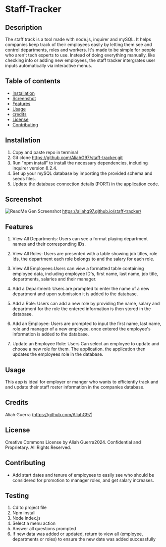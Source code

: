 # Staff-Tracker

## Description
The staff track is a tool made with node.js, inquirer and mySQL. It helps companies keep track of their employees easily by letting them see and control departments, roles and workers. It's made to be simple for people who aren't tech experts to use. Instead of doing everything manually, like checking info or adding new employees, the staff tracker intergrates user inputs automatically via interactive menus. 

## Table of contents
- [Installation](#installation)
- [Screenshot](#screenshot)
- [Features](#features)
- [Usage](#usage)
- [credits](#credits)
- [License](#license)
- [Contributing](#contributing)


## Installation
1. Copy and paste repo in terminal
2. Git clone https://github.com/AliahG97/staff-tracker.git
3. Run "npm install" to install the necessary dependencies, including inquirer version 8.2.4.
4. Set up your mySQL database by importing the provided schema and seeds files.
5. Update the database connection details (PORT) in the application code.

## Screenshot
![ReadMe Gen Screenshot](./utils/assets/images/README.md-screenshot2.gif) https://aliahg97.github.io/staff-tracker/


## Features

1. View All Departments: Users can see a format playing department names and their corresponding IDs.

2. View All Roles: Users are presented with a table showing job titles, role Ids, the department each role belongs to and the salary for each role.

3. View All Employees:Users can view a formatted table containing employee data, including employee ID's, first name, last name, job title, departments, salaries and their manager.

4. Add a Department: Users are prompted to enter the name of a new department and upon submission it is added to the database. 

5. Add a Role: Users can add a new role by providing the name, salary and department for the role the entered information is then stored in the database.

6. Add an Employee: Users are prompted to input the first name, last name, role and manager of a new employee. once entered the employee's information is added to the database.

7. Update an Employee Role: Users Can select an employee to update and choose a new role for them. The application. the application then updates the employees role in the database.


## Usage
This app is ideal for employer or manger who wants to efficiently track and and update their staff roster information in the companies database.

## Credits
Aliah Guerra (https://github.com/AliahG97)

## License
Creative Commons License
by Aliah Guerra2024. Confidential and Proprietary. All Rights Reserved.

## Contributing
- Add start dates and tenure of employees to easily see who should be considered for promotion to manager roles, and get salary increases.

## Testing
1. Cd to project file
2. Npm install
3. Node index.js
4. Select a menu action
5. Answer all questions prompted
5. If new data was added or updated, return to view all (employee, departments or roles) to ensure the new date was added successfully



